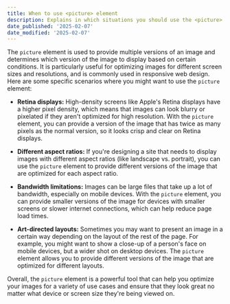 ```yaml
---
title: When to use <picture> element
description: Explains in which situations you should use the <picture> element
date_published: '2025-02-07'
date_modified: '2025-02-07'
---
```

The `picture` element is used to provide multiple versions of an image and determines which version of the image to display based on certain conditions. It is particularly useful for optimizing images for different screen sizes and resolutions, and is commonly used in responsive web design.
Here are some specific scenarios where you might want to use the `picture` element:

* **Retina displays:** High-density screens like Apple's Retina displays have a higher pixel density, which means that images can look blurry or pixelated if they aren't optimized for high resolution. With the `picture` element, you can provide a version of the image that has twice as many pixels as the normal version, so it looks crisp and clear on Retina displays.

* **Different aspect ratios:** If you're designing a site that needs to display images with different aspect ratios (like landscape vs. portrait), you can use the `picture` element to provide different versions of the image that are optimized for each aspect ratio.

* **Bandwidth limitations:** Images can be large files that take up a lot of bandwidth, especially on mobile devices. With the `picture` element, you can provide smaller versions of the image for devices with smaller screens or slower internet connections, which can help reduce page load times.

* **Art-directed layouts:** Sometimes you may want to present an image in a certain way depending on the layout of the rest of the page. For example, you might want to show a close-up of a person's face on mobile devices, but a wider shot on desktop devices. The `picture` element allows you to provide different versions of the image that are optimized for different layouts.

Overall, the `picture` element is a powerful tool that can help you optimize your images for a variety of use cases and ensure that they look great no matter what device or screen size they're being viewed on.
